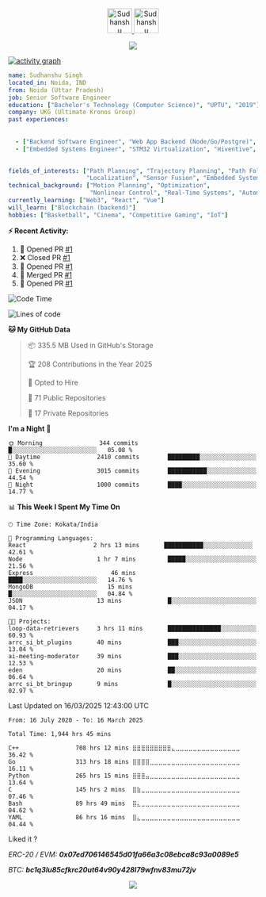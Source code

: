 <!-- <p align="center">
<img alt="loficity" width="600px" src="https://github.com/HyunCafe/HyunCafe/raw/main/assests/loficity.gif"</img>
</p> -->

<p align="center">
<br/>
<a href="https://www.linkedin.com/in/sudhanshu---singh/">
  <img alt="Sudhanshu Singh LinkdeIN" width="50px" src="https://user-images.githubusercontent.com/43545812/144035037-0f415fc7-9f96-4517-a370-ccc6e78a714b.png" />
</a>
<a href="https://open.spotify.com/user/11147618695?si=zZFn6uAGRLyoU02lsG50GA">
  <img alt="Sudhanshu Singh Spotify" width="50px" src="https://user-images.githubusercontent.com/43545812/144035120-1ad5169b-91c7-4078-bef9-6a82c733f373.png" />
</a>
<br>
</p>

<p align="center">
  <img alig src="https://github-profile-trophy.vercel.app/?username=guilyx&theme=onedark&column=-1" />
</p>

[![activity graph](https://github-readme-activity-graph.vercel.app/graph?username=SudhanshuSingh&theme=github-dark-dimmed&custom_title=SudhanshuSingh%20Activity%20Graph&hide_border=true)](https://github.com/ashutosh00710/github-readme-activity-graph)

```yaml
name: Sudhanshu Singh
located_in: Noida, IND
from: Noida (Uttar Pradesh)
job: Senior Software Engineer
education: ["Bachelor's Technology (Computer Science)", "UPTU", "2019"]
company: UKG (Ultimate Kronos Group)
past experiences:
  
  
  - ["Backend Software Engineer", "Web App Backend (Node/Go/Postgre)", "Hiventive", "Fully Remote", "2020-2021"]
  - ["Embedded Systems Engineer", "STM32 Virtualization", "Hiventive", "UP", "2018-2019"]
 

fields_of_interests: ["Path Planning", "Trajectory Planning", "Path Following", "Behaviour Planning", 
                      "Localization", "Sensor Fusion", "Embedded Systems"]
technical_background: ["Motion Planning", "Optimization", 
                       "Nonlinear Control", "Real-Time Systems", "Automated Planning"]
currently_learning: ["Web3", "React", "Vue"]
will_learn: ["Blockchain (backend)"]
hobbies: ["Basketball", "Cinema", "Competitive Gaming", "IoT"]
```
**:zap: Recent Activity:**

<!--START_SECTION:activity-->
1. 💪 Opened PR [#1]([https://github.com/T0k4m4K/H1DR4_AGENT/pull/1](https://github.com/Sudhanshusingh705))
2. ❌ Closed PR [#1]([https://github.com/HunterTheAgent/H1DR4_AGENT/pull/1](https://github.com/Sudhanshusingh705)) 
3. 💪 Opened PR [#1]([https://github.com/HunterTheAgent/H1DR4_AGENT/pull/1](https://github.com/Sudhanshusingh705))
4. 🎉 Merged PR [#1]([https://github.com/guilyx/guilyx.github.io/pull/1](https://github.com/Sudhanshusingh705)) 
5. 💪 Opened PR [#1]([https://github.com/guilyx/guilyx.github.io/pull/1](https://github.com/Sudhanshusingh705)) 
<!--END_SECTION:activity-->

<!--START_SECTION:waka-->
![Code Time](http://img.shields.io/badge/Code%20Time-1%2C944%20hrs%2037%20mins-blue)

![Lines of code](https://img.shields.io/badge/From%20Hello%20World%20I%27ve%20Written-75.0%20million%20lines%20of%20code-blue)

**🐱 My GitHub Data** 

> 📦 335.5 MB Used in GitHub's Storage 
 > 
> 🏆 208 Contributions in the Year 2025
 > 
> 💼 Opted to Hire
 > 
> 📜 71 Public Repositories 
 > 
> 🔑 17 Private Repositories 
 > 
**I'm a Night 🦉** 

```text
🌞 Morning                344 commits         █░░░░░░░░░░░░░░░░░░░░░░░░   05.08 % 
🌆 Daytime                2410 commits        █████████░░░░░░░░░░░░░░░░   35.60 % 
🌃 Evening                3015 commits        ███████████░░░░░░░░░░░░░░   44.54 % 
🌙 Night                  1000 commits        ████░░░░░░░░░░░░░░░░░░░░░   14.77 % 
```


📊 **This Week I Spent My Time On** 

```text
🕑︎ Time Zone: Kokata/India

💬 Programming Languages: 
React                   2 hrs 13 mins       ███████████░░░░░░░░░░░░░░   42.61 % 
Node                     1 hr 7 mins         █████░░░░░░░░░░░░░░░░░░░░   21.56 % 
Express                      46 mins             ████░░░░░░░░░░░░░░░░░░░░░   14.76 % 
MongoDB                     15 mins             █░░░░░░░░░░░░░░░░░░░░░░░░   04.84 % 
JSON                     13 mins             █░░░░░░░░░░░░░░░░░░░░░░░░   04.17 % 

🐱‍💻 Projects: 
loop-data-retrievers     3 hrs 11 mins       ███████████████░░░░░░░░░░   60.93 % 
arrc_si_bt_plugins       40 mins             ███░░░░░░░░░░░░░░░░░░░░░░   13.04 % 
ai-meeting-moderator     39 mins             ███░░░░░░░░░░░░░░░░░░░░░░   12.53 % 
eden                     20 mins             ██░░░░░░░░░░░░░░░░░░░░░░░   06.64 % 
arrc_si_bt_bringup       9 mins              █░░░░░░░░░░░░░░░░░░░░░░░░   02.97 % 
```


 Last Updated on 16/03/2025 12:43:00 UTC
<!--END_SECTION:waka-->

<!--START_SECTION:waka-simple-->

```text
From: 16 July 2020 - To: 16 March 2025

Total Time: 1,944 hrs 45 mins

C++                708 hrs 12 mins ⣿⣿⣿⣿⣿⣿⣿⣿⣿⣄⣀⣀⣀⣀⣀⣀⣀⣀⣀⣀⣀⣀⣀⣀⣀   36.42 %
Go                 313 hrs 18 mins ⣿⣿⣿⣿⣀⣀⣀⣀⣀⣀⣀⣀⣀⣀⣀⣀⣀⣀⣀⣀⣀⣀⣀⣀⣀   16.11 %
Python             265 hrs 15 mins ⣿⣿⣿⣤⣀⣀⣀⣀⣀⣀⣀⣀⣀⣀⣀⣀⣀⣀⣀⣀⣀⣀⣀⣀⣀   13.64 %
C                  145 hrs 2 mins  ⣿⣷⣀⣀⣀⣀⣀⣀⣀⣀⣀⣀⣀⣀⣀⣀⣀⣀⣀⣀⣀⣀⣀⣀⣀   07.46 %
Bash               89 hrs 49 mins  ⣿⣄⣀⣀⣀⣀⣀⣀⣀⣀⣀⣀⣀⣀⣀⣀⣀⣀⣀⣀⣀⣀⣀⣀⣀   04.62 %
YAML               86 hrs 16 mins  ⣿⣄⣀⣀⣀⣀⣀⣀⣀⣀⣀⣀⣀⣀⣀⣀⣀⣀⣀⣀⣀⣀⣀⣀⣀   04.44 %
```

<!--END_SECTION:waka-simple-->

Liked it ?

*ERC-20 / EVM: **0x07ed706146545d01fa66a3c08ebca8c93a0089e5***

*BTC: **bc1q3lu85cfkrc20ut64v90y428l79wfnv83mu72jv***

<p align="center">
  <img src="https://capsule-render.vercel.app/api?type=waving&color=gradient&height=60&section=footer"/>
</p>
